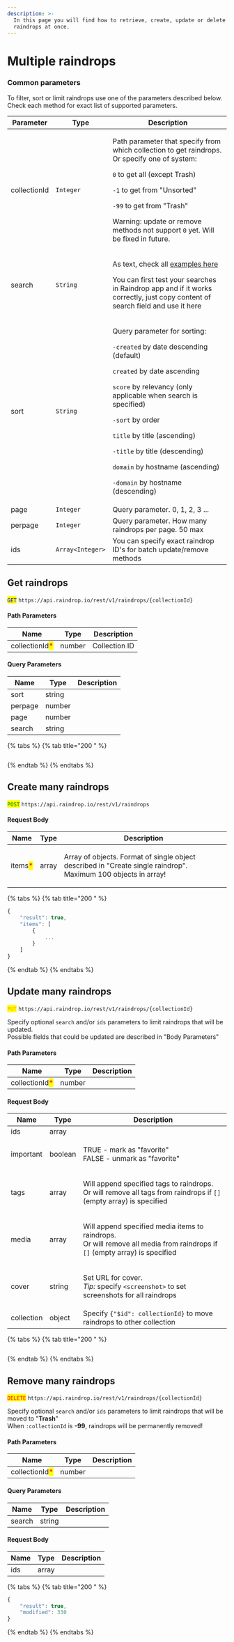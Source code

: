 ```yaml
---
description: >-
  In this page you will find how to retrieve, create, update or delete multiple
  raindrops at once.
---
```


# Multiple raindrops

### Common parameters

To filter, sort or limit raindrops use one of the parameters described below. Check each method for exact list of supported parameters.

| Parameter    | Type             | Description                                                                                                                                                                                                                                                                                                                                                                                                                                                      |
| ------------ | ---------------- | ---------------------------------------------------------------------------------------------------------------------------------------------------------------------------------------------------------------------------------------------------------------------------------------------------------------------------------------------------------------------------------------------------------------------------------------------------------------- |
| collectionId | `Integer`        | <p>Path parameter that specify from which collection to get raindrops. Or specify one of system:</p><p><code>0</code> to get all (except Trash)</p><p><code>-1</code> to get from "Unsorted"</p><p><code>-99</code> to get from "Trash"</p><p></p><p>Warning: update or remove methods not support <code>0</code> yet. Will be fixed in future.</p>                                                                                                              |
| search       | `String`         | <p>As text, check all <a href="https://help.raindrop.io/using-search#operators">examples here</a></p><p>You can first test your searches in Raindrop app and if it works correctly, just copy content of search field and use it here</p>                                                                                                                                                                                                                        |
| sort         | `String`         | <p>Query parameter for sorting:</p><p><code>-created</code> by date descending (default)</p><p><code>created</code> by date ascending</p><p><code>score</code> by relevancy (only applicable when search is specified)</p><p><code>-sort</code> by order</p><p><code>title</code> by title (ascending)</p><p><code>-title</code> by title (descending)</p><p><code>domain</code> by hostname (ascending)</p><p><code>-domain</code> by hostname (descending)</p> |
| page         | `Integer`        | Query parameter. 0, 1, 2, 3 ...                                                                                                                                                                                                                                                                                                                                                                                                                                  |
| perpage      | `Integer`        | Query parameter. How many raindrops per page. 50 max                                                                                                                                                                                                                                                                                                                                                                                                             |
| ids          | `Array<Integer>` | You can specify exact raindrop ID's for batch update/remove methods                                                                                                                                                                                                                                                                                                                                                                                              |

## Get raindrops

<mark style="color:blue;">`GET`</mark> `https://api.raindrop.io/rest/v1/raindrops/{collectionId}`

#### Path Parameters

| Name                                           | Type   | Description   |
| ---------------------------------------------- | ------ | ------------- |
| collectionId<mark style="color:red;">\*</mark> | number | Collection ID |

#### Query Parameters

| Name    | Type   | Description |
| ------- | ------ | ----------- |
| sort    | string |             |
| perpage | number |             |
| page    | number |             |
| search  | string |             |

{% tabs %}
{% tab title="200 " %}
```
```
{% endtab %}
{% endtabs %}

## Create many raindrops

<mark style="color:green;">`POST`</mark> `https://api.raindrop.io/rest/v1/raindrops`

#### Request Body

| Name                                    | Type  | Description                                                                                                              |
| --------------------------------------- | ----- | ------------------------------------------------------------------------------------------------------------------------ |
| items<mark style="color:red;">\*</mark> | array | <p>Array of objects. Format of single object described in "Create single raindrop".<br>Maximum 100 objects in array!</p> |

{% tabs %}
{% tab title="200 " %}
```javascript
{
    "result": true,
    "items": [
        {
            ...
        }
    ]
}
```
{% endtab %}
{% endtabs %}

## Update many raindrops

<mark style="color:orange;">`PUT`</mark> `https://api.raindrop.io/rest/v1/raindrops/{collectionId}`

Specify optional `search` and/or `ids` parameters to limit raindrops that will be updated.\
Possible fields that could be updated are described in "Body Parameters"

#### Path Parameters

| Name                                           | Type   | Description |
| ---------------------------------------------- | ------ | ----------- |
| collectionId<mark style="color:red;">\*</mark> | number |             |

#### Request Body

| Name       | Type    | Description                                                                                                                                     |
| ---------- | ------- | ----------------------------------------------------------------------------------------------------------------------------------------------- |
| ids        | array   |                                                                                                                                                 |
| important  | boolean | <p>TRUE - mark as "favorite"<br>FALSE - unmark as "favorite"</p>                                                                                |
| tags       | array   | <p>Will append specified tags to raindrops.<br>Or will remove all tags from raindrops if <code>[]</code> (empty array) is specified</p>         |
| media      | array   | <p>Will append specified media items to raindrops.<br>Or will remove all media from raindrops if <code>[]</code> (empty array) is specified</p> |
| cover      | string  | <p>Set URL for cover.<br><em>Tip:</em> specify <code>&#x3C;screenshot></code> to set screenshots for all raindrops</p>                          |
| collection | object  | Specify `{"$id": collectionId}` to move raindrops to other collection                                                                           |

{% tabs %}
{% tab title="200 " %}
```
```
{% endtab %}
{% endtabs %}

## Remove many raindrops

<mark style="color:red;">`DELETE`</mark> `https://api.raindrop.io/rest/v1/raindrops/{collectionId}`

Specify optional `search` and/or `ids` parameters to limit raindrops that will be moved to "**Trash**"\
When `:collectionId` is **-99**, raindrops will be permanently removed!

#### Path Parameters

| Name                                           | Type   | Description |
| ---------------------------------------------- | ------ | ----------- |
| collectionId<mark style="color:red;">\*</mark> | number |             |

#### Query Parameters

| Name   | Type   | Description |
| ------ | ------ | ----------- |
| search | string |             |

#### Request Body

| Name | Type  | Description |
| ---- | ----- | ----------- |
| ids  | array |             |

{% tabs %}
{% tab title="200 " %}
```javascript
{
    "result": true,
    "modified": 330
}
```
{% endtab %}
{% endtabs %}
